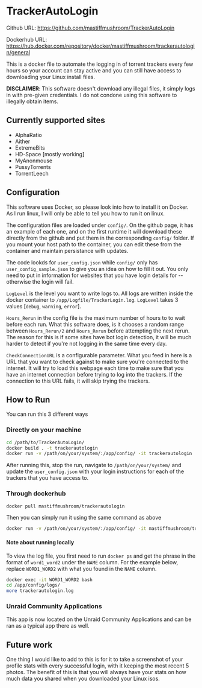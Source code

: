 
# TrackerAutoLogin

Github URL: https://github.com/mastiffmushroom/TrackerAutoLogin

Dockerhub URL: https://hub.docker.com/repository/docker/mastiffmushroom/trackerautologin/general

This is a docker file to automate the logging in of torrent trackers every few hours so your account can stay active and you can still have access to downloading your Linux install files.

**DISCLAIMER**: This software doesn't download any illegal files, it simply logs in with pre-given credentials. I do not condone using this software to illegally obtain items.

## Currently supported sites

* AlphaRatio
* Aither
* ExtremeBits
* HD-Space [mostly working]
* MyAnonmouse
* PussyTorrents
* TorrentLeech

## Configuration

This software uses Docker, so please look into how to install it on Docker. As I run linux, I will only be able to tell you how to run it on linux.

The configuration files are loaded under `config/`. On the github page, it has an example of each one, and on the first runtime it will download these directly from the github and put them in the corresponding `config/` folder. If you mount your host path to the container, you can edit these from the container and maintain persistance with updates.

The code lookds for `user_config.json` while `config/` only has `user_config_sample.json` to give you an idea on how to fill it out. You only need to put in information for websites that you have login details for -- otherwise the login will fail.

`LogLevel` is the level you want to write logs to. All logs are written inside the docker container to `/app/Logfile/TrackerLogin.log`. `LogLevel` takes 3 values [`debug`, `warning`, `error`].

`Hours_Rerun` in the config file is the maximum number of hours to to wait before each run. What this software does, is it chooses a random range between `Hours_Rerun/2` and `Hours_Rerun` before attempting the next rerun. The reason for this is if some sites have bot login detection, it will be much harder to detect if you're not logging in the same time every day.

`CheckConnectionURL` is a configurable parameter. What you feed in here is a URL that you want to check against to make sure you're connected to the internet. It will try to load this webpage each time to make sure that you have an internet connection before trying to log into the trackers. If the connection to this URL fails, it will skip trying the trackers.

## How to Run

You can run this 3 different ways

### Directly on your machine

```bash
cd /path/to/TrackerAutoLogin/
docker build . -t trackerautologin
docker run -v /path/on/your/system/:/app/config/ -it trackerautologin
```
After running this, stop the run, navigate to `/path/on/your/system/` and update the `user_config.json` with your login instructions for each of the trackers that you have access to.

### Through dockerhub

```bash
docker pull mastiffmushroom/trackerautologin
```

Then you can simply run it using the same command as above

```bash
docker run -v /path/on/your/system/:/app/config/ -it mastiffmushroom/trackerautologin
```

#### Note about running locally

To view the log file, you first need to run `docker ps` and get the phrase in the format of `word1_word2` under the `NAME` column. For the example below, replace `WORD1_WORD2` with what you found in the `NAME` column.

```bash
docker exec -it WORD1_WORD2 bash
cd /app/config/logs/
more trackerautologin.log
```

### Unraid Community Applications

This app is now located on the Unraid Community Applications and can be ran as a typical app there as well.


## Future work

One thing I would like to add to this is for it to take a screenshot of your profile stats with every successful login, with it keeping the most recent 5 photos. The benefit of this is that you will always have your stats on how much data you shared when you downloaded your Linux isos. 
